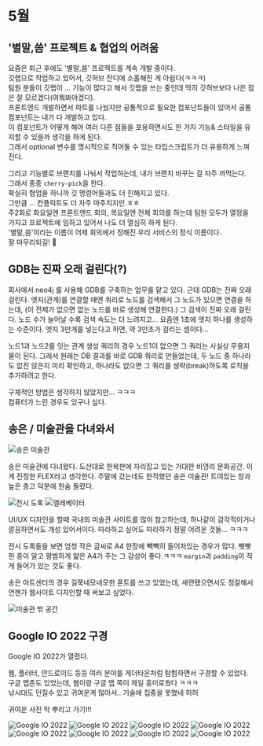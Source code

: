 # 5월

## '별말,씀' 프로젝트 & 협업의 어려움

요즘은 퇴근 후에도 '별말,씀' 프로젝트를 계속 개발 중이다.  
깃랩으로 작업하고 있어서, 깃허브 잔디에 소홀해진 게 아쉽다(ㅋㅋㅋ)  
팀원 분들이 깃랩이 ... 기능이 많다고 해서 깃랩을 쓰는 중인데 딱히 깃허브보다 나은 점은 잘 모르겠다(여쭤봐야겠다).  
프론트엔드 개발하면서 파트를 나눴지만 공통적으로 필요한 컴포넌트들이 있어서 공통 컴포넌트는 내가 다 개발하고 있다.  
이 컴포넌트가 어떻게 해야 여러 다른 점들을 포용하면서도 한 가지 기능& 스타일을 유지할 수 있을까 생각을 하게 된다.  
그래서 optional 변수를 명시적으로 적어둘 수 있는 타입스크립트가 더 유용하게 느껴진다.  

그리고 기능별로 브랜치를 나눠서 작업하는데, 내가 브랜치 바꾸는 걸 자주 까먹는다.  
그래서 종종 `cherry-pick`을 한다.  
확실히 협업을 하니까 깃 명령어들과도 더 친해지고 있다.  
그만큼 ... 컨플릭트도 더 자주 마주치지만.ㅎㅎ  
주2회로 화요일엔 프론트엔드 회의, 목요일엔 전체 회의를 하는데 팀원 모두가 열정을 가지고 프로젝트에 임하고 있어서 나도 더 열심히 하게 된다.  
'별말,씀'이라는 이름이 어제 회의에서 정해진 우리 서비스의 정식 이름이다.  
잘 마무리되길!
🙏


## GDB는 진짜 오래 걸린다(?)

회사에서 neo4j 를 사용해 GDB를 구축하는 업무를 맡고 있다.
근데 GDB는 진짜 오래 걸린다. 엣지(관계)를 연결할 때엔 쿼리로 노드를 검색해서 그 노드가 있으면 연결을 하는데, (이 전제가 없으면 없는 노드를 바로 생성해 연결한다.) 그 검색이 진짜 오래 걸린다. 노드 수가 늘어날 수록 검색 속도는 더 느려지고... 요즘엔 1초에 엣지 하나를 생성하는 수준이다. 엣지 3만개를 넣는다고 하면, 약 3만초가 걸리는 셈이다...

노드1과 노드2를 잇는 관계 생성 쿼리의 경우 노드1이 없으면 그 쿼리는 사실상 무용지물이 된다. 그래서 원래는 DB 결과를 바로 GDB 쿼리로 만들었는데, 두 노드 중 하나라도 없진 않은지 미리 확인하고, 하나라도 없으면 그 쿼리를 생략(break)하도록 로직을 추가하려고 한다. 

구체적인 방법은 생각하지 않았지만... ㅋㅋㅋ   
컴퓨터가 느린 경우도 있구나 싶다. 


## 송은 / 미술관을 다녀와서

![송은 미술관](./assets/may/se1.jpg)

송은 미술관에 다녀왔다. 도산대로 한복판에 자리잡고 있는 거대한 비영리 문화공간. 이게 진정한 FLEX라고 생각한다. 주말에 갔는데도 한적했던 송은 미술관! 트여있는 창과 높은 층고 덕분에 한숨 돌렸다.

![전시 도록](./assets/may/se2.jpg)
![엘레베이터](./assets/may/se3.jpg)

UI/UX 디자인을 할때 국내외 미술관 사이트를 많이 참고하는데, 하나같이 감각적이거나 깔끔하면서도 개성 있어서이다. 따라하고 싶어도 따라하기 정말 어려운 것들... ㅋㅋㅋ

전시 도록들을 보면 엄청 작은 글씨로 A4 한장에 빽빽히 들어차있는 경우가 많다. 빳빳한 종이 말고 평범하게 얇은 A4가 주는 그 감성이 좋다.ㅋㅋㅋ `margin`과 `padding`이 적게 들어가 있는 것도 좋다.

송은 아트센터의 경우 길쭉네모네모한 폰트를 쓰고 있었는데, 세련됐으면서도 정갈해서 언젠가 웹사이트 디자인할 때 써보고 싶었다.

![미술관 밖 공간](./assets/may/se4.jpg)

## Google IO 2022 구경

Google IO 2022가 열렸다.   

웹, 플러터, 안드로이드 등등 여러 분야를 게더타운처럼 탐험하면서 구경할 수 있었다.   
구글 맵존도 있었는데, 웹이랑 구글 맵 쪽이 제일 흥미로웠다 ㅋㅋㅋ   
낚시대도 던질수 있고 귀여운게 많아서.. 기술에 집중을 못했네 허허   

귀여운 사진 막 뿌리고 가기!!!

![Google IO 2022](./assets/may/googleio1.png)
![Google IO 2022](./assets/may/googleio2.png)
![Google IO 2022](./assets/may/googleio3.png)
![Google IO 2022](./assets/may/googleio4.png)
![Google IO 2022](./assets/may/googleio5.png)
![Google IO 2022](./assets/may/googleio6.png)
![Google IO 2022](./assets/may/googleio7.png)
![Google IO 2022](./assets/may/googleio8.png)